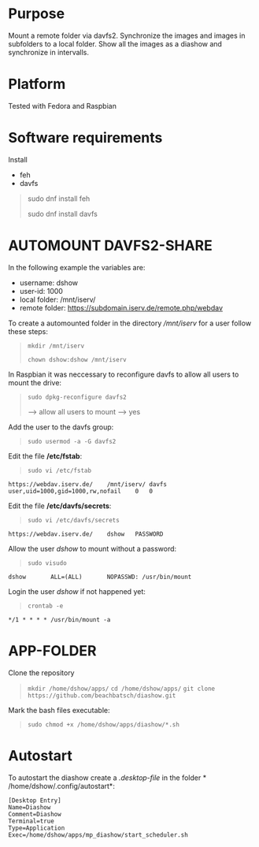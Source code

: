 Purpose
=======
Mount a remote folder via davfs2.
Synchronize the images and images in subfolders to a local folder.
Show all the images as a diashow and synchronize in intervalls.

Platform
========

Tested with Fedora and Raspbian

Software requirements
=====================
Install 
- feh 
- davfs

> sudo dnf install feh
>
> sudo dnf install davfs 


AUTOMOUNT DAVFS2-SHARE
======================
In the following example the variables are:
- username: dshow
- user-id: 1000
- local folder: /mnt/iserv/
- remote folder: https://subdomain.iserv.de/remote.php/webdav
  
To create a automounted folder in the directory */mnt/iserv* for a user follow these steps:
> `mkdir /mnt/iserv`
>
> `chown dshow:dshow /mnt/iserv`

In Raspbian it was neccessary to reconfigure davfs to allow all users to mount the drive:
> `sudo dpkg-reconfigure davfs2`
>
> --> allow all users to mount --> yes

Add the user to the davfs group:
> `sudo usermod -a -G davfs2` 

Edit the file **/etc/fstab**:
> `sudo vi /etc/fstab`

	https://webdav.iserv.de/	/mnt/iserv/	davfs	user,uid=1000,gid=1000,rw,nofail	0	0

Edit the file **/etc/davfs/secrets**:
> `sudo vi /etc/davfs/secrets`

	https://webdav.iserv.de/	dshow	PASSWORD

Allow the user *dshow* to mount without a password:
> `sudo visudo`

	dshow       ALL=(ALL)       NOPASSWD: /usr/bin/mount

Login the user *dshow* if not happened yet:	
> `crontab -e`

	*/1 * * * * /usr/bin/mount -a

 
APP-FOLDER
==========
Clone the repository
> `mkdir /home/dshow/apps/`
> `cd /home/dshow/apps/`
> `git clone https://github.com/beachbatsch/diashow.git`
 
Mark the bash files executable:
> `sudo chmod +x /home/dshow/apps/diashow/*.sh`


Autostart
=========
To autostart the diashow create a *.desktop-file* in the folder * /home/dshow/.config/autostart*:

	[Desktop Entry]
	Name=Diashow
	Comment=Diashow
	Terminal=true
	Type=Application
	Exec=/home/dshow/apps/mp_diashow/start_scheduler.sh
